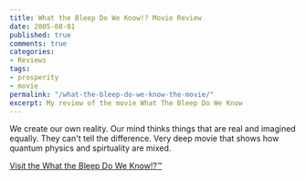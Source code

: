 ```yaml
---
title: What the Bleep Do We Know!? Movie Review
date: 2005-08-01
published: true
comments: true
categories:
- Reviews
tags:
- prosperity
- movie
permalink: "/what-the-bleep-do-we-know-the-movie/"
excerpt: My review of the movie What The Bleep Do We Know
---
```

We create our own reality. Our mind thinks things that are real and imagined equally. They can't tell the difference. Very deep movie that shows how quantum physics and spirtuality are mixed.

<a href="https://www.imdb.com/title/tt0399877/" rel="nofollow">Visit the What the Bleep Do We Know!?™</a>